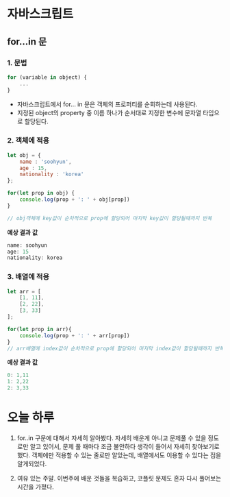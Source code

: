 # 자바스크립트

## for...in 문

### 1. 문법

```js 
for (variable in object) {
    ...
}
```

+ 자바스크립트에서 for... in 문은 객체의 프로퍼티를 순회하는데 사용된다.
+ 지정된 object의 property 중 이름 하나가 순서대로 지정한 변수에 문자열 타입으로 할당된다.

### 2. 객체에 적용

```js
let obj = {
    name : 'soohyun',
    age : 15,
    nationality : 'korea'    
};

for(let prop in obj) { 			
    console.log(prop + ': ' + obj[prop])
}

// obj객체에 key값이 순차적으로 prop에 할당되어 마지막 key값이 할당될때까지 반복
```

**예상 결과 값**

```js
name: soohyun
age: 15
nationality: korea
```

### 3. 배열에 적용

```js
let arr = [
    [1, 11],
    [2, 22],
    [3, 33]
];

for(let prop in arr){
    console.log(prop + ': ' + arr[prop])
}
// arr배열에 index값이 순차적으로 prop에 할당되어 마지막 index값이 할당될때까지 반복
```

**예상 결과 값**

```js
0: 1,11
1: 2,22
2: 3,33
```



# 오늘 하루 

1. for..in 구문에 대해서 자세히 알아봤다. 자세히 배운게 아니고 문제풀 수 있을 정도로만 알고 있어서, 문제 풀 때마다 조금 불안하다 생각이 들어서 자세히 찾아보기로 했다. 객체에만 적용할 수 있는 줄로만 알았는데, 배열에서도 이용할 수 있다는 점을 알게되었다.

2. 여유 있는 주말. 이번주에 배운 것들을 복습하고, 코플릿 문제도 혼자 다시 풀어보는 시간을 가졌다.
